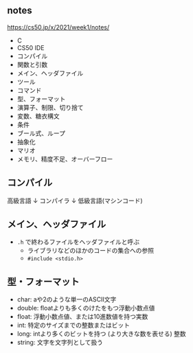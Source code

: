 ## notes
https://cs50.jp/x/2021/week1/notes/


- C
- CS50 IDE
- コンパイル
- 関数と引数
- メイン、ヘッダファイル
- ツール
- コマンド
- 型、フォーマット
- 演算子、制限、切り捨て
- 変数、糖衣構文
- 条件
- ブール式、ループ
- 抽象化
- マリオ
- メモリ、精度不足、オーバーフロー

## コンパイル
高級言語
↓
コンパイラ
↓
低級言語(マシンコード)

## メイン、ヘッダファイル
- `.h` で終わるファイルをヘッダファイルと呼ぶ
  - ライブラリなどのほかのコードの集合への参照
  - `#include <stdio.h>`

## 型・フォーマット
- char: aや2のような単一のASCII文字
- double: floatよりも多くのけたをもつ浮動小数点値
- float: 浮動小数点値、または10進数値を持つ実数
- int: 特定のサイズまでの整数またはビット
- long: intより多くのビットを持つ (より大きな数を表せる) 整数
- string: 文字を文字列として扱う
